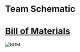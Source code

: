 # Team Schematic  

# [Bill of Materials](https://docs.google.com/spreadsheets/d/1FA7_zZz8KkpmYs1YQsXKBv4hid6KEE90/edit?usp=sharing&ouid=106828450620415480012&rtpof=true&sd=true)  
![BOM](https://github.com/Team-310/Team-310.github.io/assets/157059404/319b0432-979a-4232-be70-d8406ffab253)

 
